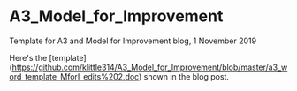 # A3_Model_for_Improvement
Template for A3 and Model for Improvement blog, 1 November 2019

Here's the [template] (https://github.com/klittle314/A3_Model_for_Improvement/blob/master/a3_word_template_MforI_edits%202.doc) shown in the blog post.
